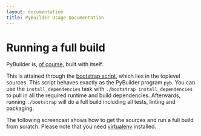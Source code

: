 ```yaml
---
layout: documentation
title: PyBuilder Usage Documentation
---
```


# Running a full build
PyBuilder is, [of course](http://en.wikipedia.org/wiki/Eating_your_own_dog_food), built with itself.

This is attained through the [bootstrap script](https://github.com/pybuilder/pybuilder/blob/master/bootstrap), which lies in the toplevel sources.
This script behaves exactly as the PyBuilder program `pyb`.
You can use the `install_dependencies` task with `./bootstrap install_dependencies` to pull in all the required runtime and build dependencies.
Afterwards, running `./bootstrap` will do a full build including all tests, linting and packaging.

The following screencast shows how to get the sources and run a full build from scratch. Please note that you need [virtualenv](http://www.virtualenv.org/en/latest/) installed.


<script src="https://asciinema.org/a/7528.js" id="asciicast-7528">
</script>
